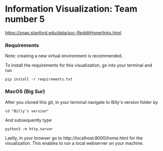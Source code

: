 # Information Visualization: Team number 5

https://snap.stanford.edu/data/soc-RedditHyperlinks.html


### Requirements
Note: creating a new virtual environment is recommended.

To install the requirements for this visualization, go into your terminal and run

```
pip install -r requirements.txt 

```


### MacOS (Big Sur)

After you cloned this git, in your terminal navigate to Billy's version folder by

```
cd "Billy's version"
```

And subsequently type

```
python3 -m http.server
```

Lastly, in your browser go to http://localhost:8000/home.html for the visualization. This enables to run a local webserver on your machine.
